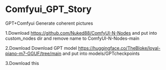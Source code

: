# Comfyui_GPT_Story
GPT+Comfyui Generate coherent pictures

1.Download https://github.com/Nuked88/ComfyUI-N-Nodes and put into custom_nodes dir and remove name to ComfyUI-N-Nodes-main

2.Download Download GPT model https://huggingface.co/TheBloke/loyal-piano-m7-GGUF/tree/main and put into models/GPTcheckpoints

3.Download this
